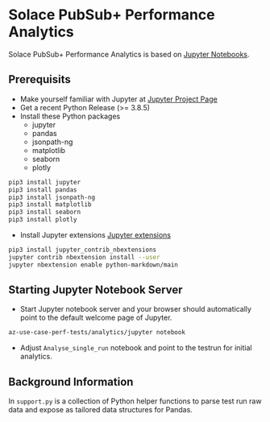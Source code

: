 # Solace PubSub+ Performance Analytics

Solace PubSub+ Performance Analytics is based on [Jupyter Notebooks](https://jupyter-notebook.readthedocs.io/en/stable/notebook.html). 

## Prerequisits

* Make yourself familiar with Jupyter at [Jupyter Project Page ](https://jupyter.org)
* Get a recent Python Release (>= 3.8.5)
* Install these Python packages 
  * jupyter
  * pandas
  * jsonpath-ng
  * matplotlib
  * seaborn
  * plotly
  

````bash
pip3 install jupyter
pip3 install pandas
pip3 install jsonpath-ng
pip3 install matplotlib
pip3 install seaborn
pip3 install plotly
````
* Install Jupyter extensions [Jupyter extensions](https://github.com/ipython-contrib/jupyter_contrib_nbextensions)
````bash
pip3 install jupyter_contrib_nbextensions
jupyter contrib nbextension install --user
jupyter nbextension enable python-markdown/main

````


## Starting Jupyter Notebook Server

- Start Jupyter notebook server and your browser should automatically point to the default welcome page of Jupyter. 

````bash
az-use-case-perf-tests/analytics/jupyter notebook
```` 

- Adjust `Analyse_single_run` notebook and point to the testrun for initial analytics. 

## Background Information
In `support.py` is a collection of Python helper functions to parse test run raw data and expose as tailored data structures for Pandas. 
